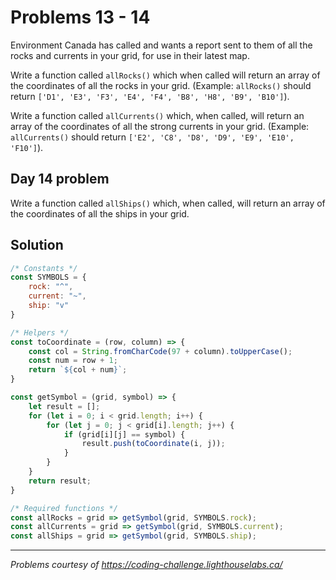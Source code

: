 # Problems 13 - 14

Environment Canada has called and wants a report sent to them of all the rocks and currents in your grid, for use in their latest map.

Write a function called `allRocks()` which when called will return an array of the coordinates of all the rocks in your grid. (Example: `allRocks()` should return `['D1', 'E3', 'F3', 'E4', 'F4', 'B8', 'H8', 'B9', 'B10']`).

Write a function called `allCurrents()` which, when called, will return an array of the coordinates of all the strong currents in your grid. (Example: `allCurrents()` should return `['E2', 'C8', 'D8', 'D9', 'E9', 'E10', 'F10']`).

## Day 14 problem

Write a function called `allShips()` which, when called, will return an array of the coordinates of all the ships in your grid.

## Solution

```javascript
/* Constants */
const SYMBOLS = {
    rock: "^",
    current: "~",
    ship: "v"
}

/* Helpers */
const toCoordinate = (row, column) => {
    const col = String.fromCharCode(97 + column).toUpperCase();
    const num = row + 1;
    return `${col + num}`;
}

const getSymbol = (grid, symbol) => {
    let result = [];
    for (let i = 0; i < grid.length; i++) {
        for (let j = 0; j < grid[i].length; j++) {
            if (grid[i][j] == symbol) {
                result.push(toCoordinate(i, j));
            }
        }
    }
    return result;
}

/* Required functions */
const allRocks = grid => getSymbol(grid, SYMBOLS.rock);
const allCurrents = grid => getSymbol(grid, SYMBOLS.current);
const allShips = grid => getSymbol(grid, SYMBOLS.ship);
```

---

*Problems courtesy of https://coding-challenge.lighthouselabs.ca/*
